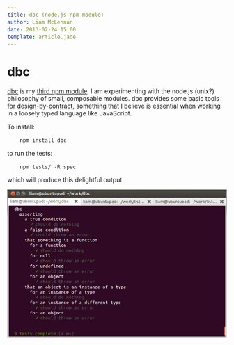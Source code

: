 ```yaml
---
title: dbc (node.js npm module)
author: Liam McLennan
date: 2013-02-24 15:00
template: article.jade
---
```


dbc
===

[dbc](https://npmjs.org/package/dbc) is my [third npm module](https://npmjs.org/~liammclennan). I am experimenting with the node.js (unix?) philosophy of small, composable modules. dbc provides some basic tools for [design-by-contract](http://en.wikipedia.org/wiki/Design_by_contract), something that I believe is essential when working in a loosely typed language like JavaScript. 

To install:

```
    npm install dbc
```

to run the tests:

```
    npm tests/ -R spec
```

which will produce this delightful output:

<img src="/articles/2013-02-24-dbc/images/dbc.png" alt="dbc test output" />